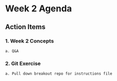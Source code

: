 # Week 2 Agenda

## Action Items

### 1. Week 2 Concepts  
	a. Q&A    
### 2. Git Exercise 
	a. Pull down breakout repo for instructions file  
